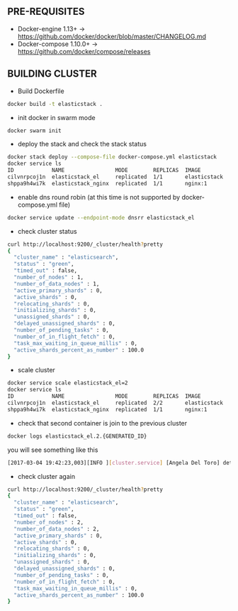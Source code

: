 ## PRE-REQUISITES
* Docker-engine 1.13+    -> https://github.com/docker/docker/blob/master/CHANGELOG.md
* Docker-compose 1.10.0+ -> https://github.com/docker/compose/releases

## BUILDING CLUSTER
* Build Dockerfile
``` bash
docker build -t elasticstack .
```
* init docker in swarm mode
``` bash
docker swarm init
```
* deploy the stack and check the stack status
``` bash
docker stack deploy --compose-file docker-compose.yml elasticstack
docker service ls
ID            NAME                MODE        REPLICAS  IMAGE
cilvnrpcoj1n  elasticstack_el     replicated  1/1       elasticstack
shppa9h4wi7k  elasticstack_nginx  replicated  1/1       nginx:1
```
* enable dns round robin (at this time is not supported by docker-compose.yml file)
```bash
docker service update --endpoint-mode dnsrr elasticstack_el
```
* check cluster status
``` bash
curl http://localhost:9200/_cluster/health?pretty
{
  "cluster_name" : "elasticsearch",
  "status" : "green",
  "timed_out" : false,
  "number_of_nodes" : 1,
  "number_of_data_nodes" : 1,
  "active_primary_shards" : 0,
  "active_shards" : 0,
  "relocating_shards" : 0,
  "initializing_shards" : 0,
  "unassigned_shards" : 0,
  "delayed_unassigned_shards" : 0,
  "number_of_pending_tasks" : 0,
  "number_of_in_flight_fetch" : 0,
  "task_max_waiting_in_queue_millis" : 0,
  "active_shards_percent_as_number" : 100.0
}
```
* scale cluster
```bash
docker service scale elasticstack_el=2
docker service ls
ID            NAME                MODE        REPLICAS  IMAGE
cilvnrpcoj1n  elasticstack_el     replicated  2/2       elasticstack
shppa9h4wi7k  elasticstack_nginx  replicated  1/1       nginx:1
```
* check that second container is join to the previous cluster
```bash
docker logs elasticstack_el.2.{GENERATED_ID}
```
you will see something like this
```bash
[2017-03-04 19:42:23,003][INFO ][cluster.service] [Angela Del Toro] detected_master {Iron Monger}{Sc-o1kPKSeaNTL4b69x64Q}{10.0.0.2}{10.0.0.2:9300}, added {{Iron Monger}{Sc-o1kPKSeaNTL4b69x64Q}{10.0.0.2}{10.0.0.2:9300},}, reason: zen-disco-receive(from master [{Iron Monger}{Sc-o1kPKSeaNTL4b69x64Q}{10.0.0.2}{10.0.0.2:9300}])
```
* check cluster again
```bash
curl http://localhost:9200/_cluster/health?pretty
{                                            
  "cluster_name" : "elasticsearch",          
  "status" : "green",                        
  "timed_out" : false,                       
  "number_of_nodes" : 2,                     
  "number_of_data_nodes" : 2,                
  "active_primary_shards" : 0,               
  "active_shards" : 0,                       
  "relocating_shards" : 0,                   
  "initializing_shards" : 0,                 
  "unassigned_shards" : 0,                   
  "delayed_unassigned_shards" : 0,           
  "number_of_pending_tasks" : 0,             
  "number_of_in_flight_fetch" : 0,           
  "task_max_waiting_in_queue_millis" : 0,    
  "active_shards_percent_as_number" : 100.0  
}                                            
```
